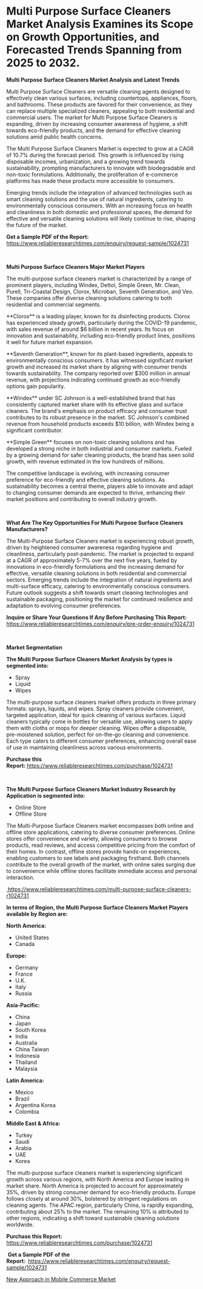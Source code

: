 <p><h1>Multi Purpose Surface Cleaners Market Analysis Examines its Scope on Growth Opportunities, and Forecasted Trends Spanning from 2025 to 2032.</h1></p><p><strong>Multi Purpose Surface Cleaners Market Analysis and Latest Trends</strong></p>
<p><p>Multi Purpose Surface Cleaners are versatile cleaning agents designed to effectively clean various surfaces, including countertops, appliances, floors, and bathrooms. These products are favored for their convenience, as they can replace multiple specialized cleaners, appealing to both residential and commercial users. The market for Multi Purpose Surface Cleaners is expanding, driven by increasing consumer awareness of hygiene, a shift towards eco-friendly products, and the demand for effective cleaning solutions amid public health concerns.</p><p>The Multi Purpose Surface Cleaners Market is expected to grow at a CAGR of 10.7% during the forecast period. This growth is influenced by rising disposable incomes, urbanization, and a growing trend towards sustainability, prompting manufacturers to innovate with biodegradable and non-toxic formulations. Additionally, the proliferation of e-commerce platforms has made these products more accessible to consumers. </p><p>Emerging trends include the integration of advanced technologies such as smart cleaning solutions and the use of natural ingredients, catering to environmentally conscious consumers. With an increasing focus on health and cleanliness in both domestic and professional spaces, the demand for effective and versatile cleaning solutions will likely continue to rise, shaping the future of the market.</p></p>
<p><strong>Get a Sample PDF of the Report:&nbsp;</strong> <a href="https://www.reliableresearchtimes.com/enquiry/request-sample/1024731?utm_campaign=3037&utm_medium=2&utm_source=Github&utm_content=ia&utm_term=08032025&utm_id=multi-purpose-surface-cleaners">https://www.reliableresearchtimes.com/enquiry/request-sample/1024731</a></p>
<p>&nbsp;</p>
<p><strong>Multi Purpose Surface Cleaners Major Market Players</strong></p>
<p><p>The multi-purpose surface cleaners market is characterized by a range of prominent players, including Windex, Dettol, Simple Green, Mr. Clean, Purell, Tri-Coastal Design, Clorox, Microban, Seventh Generation, and Veo. These companies offer diverse cleaning solutions catering to both residential and commercial segments.</p><p>**Clorox** is a leading player, known for its disinfecting products. Clorox has experienced steady growth, particularly during the COVID-19 pandemic, with sales revenue of around $6 billion in recent years. Its focus on innovation and sustainability, including eco-friendly product lines, positions it well for future market expansion.</p><p>**Seventh Generation**, known for its plant-based ingredients, appeals to environmentally conscious consumers. It has witnessed significant market growth and increased its market share by aligning with consumer trends towards sustainability. The company reported over $300 million in annual revenue, with projections indicating continued growth as eco-friendly options gain popularity.</p><p>**Windex** under SC Johnson is a well-established brand that has consistently captured market share with its effective glass and surface cleaners. The brand's emphasis on product efficacy and consumer trust contributes to its robust presence in the market. SC Johnson's combined revenue from household products exceeds $10 billion, with Windex being a significant contributor.</p><p>**Simple Green** focuses on non-toxic cleaning solutions and has developed a strong niche in both industrial and consumer markets. Fueled by a growing demand for safer cleaning products, the brand has seen solid growth, with revenue estimated in the low hundreds of millions.</p><p>The competitive landscape is evolving, with increasing consumer preference for eco-friendly and effective cleaning solutions. As sustainability becomes a central theme, players able to innovate and adapt to changing consumer demands are expected to thrive, enhancing their market positions and contributing to overall industry growth.</p></p>
<p>&nbsp;</p>
<p><strong>What Are The Key Opportunities For Multi Purpose Surface Cleaners Manufacturers?</strong></p>
<p><p>The Multi-Purpose Surface Cleaners market is experiencing robust growth, driven by heightened consumer awareness regarding hygiene and cleanliness, particularly post-pandemic. The market is projected to expand at a CAGR of approximately 5-7% over the next five years, fueled by innovations in eco-friendly formulations and the increasing demand for effective, versatile cleaning solutions in both residential and commercial sectors. Emerging trends include the integration of natural ingredients and multi-surface efficacy, catering to environmentally conscious consumers. Future outlook suggests a shift towards smart cleaning technologies and sustainable packaging, positioning the market for continued resilience and adaptation to evolving consumer preferences.</p></p>
<p><strong>Inquire or Share Your Questions If Any Before Purchasing This Report:</strong> <a href="https://www.reliableresearchtimes.com/enquiry/pre-order-enquiry/1024731?utm_campaign=3037&utm_medium=2&utm_source=Github&utm_content=ia&utm_term=08032025&utm_id=multi-purpose-surface-cleaners">https://www.reliableresearchtimes.com/enquiry/pre-order-enquiry/1024731</a></p>
<p>&nbsp;</p>
<p><strong>Market Segmentation</strong></p>
<p><strong>The Multi Purpose Surface Cleaners Market Analysis by types is segmented into:</strong></p>
<p><ul><li>Spray</li><li>Liquid</li><li>Wipes</li></ul></p>
<p><p>The multi-purpose surface cleaners market offers products in three primary formats: sprays, liquids, and wipes. Spray cleaners provide convenient, targeted application, ideal for quick cleaning of various surfaces. Liquid cleaners typically come in bottles for versatile use, allowing users to apply them with cloths or mops for deeper cleaning. Wipes offer a disposable, pre-moistened solution, perfect for on-the-go cleaning and convenience. Each type caters to different consumer preferences, enhancing overall ease of use in maintaining cleanliness across various environments.</p></p>
<p><strong>Purchase this Report:&nbsp;</strong><a href="https://www.reliableresearchtimes.com/purchase/1024731?utm_campaign=3037&utm_medium=2&utm_source=Github&utm_content=ia&utm_term=08032025&utm_id=multi-purpose-surface-cleaners">https://www.reliableresearchtimes.com/purchase/1024731</a></p>
<p>&nbsp;</p>
<p><strong>The Multi Purpose Surface Cleaners Market Industry Research by Application is segmented into:</strong></p>
<p><ul><li>Online Store</li><li>Offline Store</li></ul></p>
<p><p>The Multi-Purpose Surface Cleaners market encompasses both online and offline store applications, catering to diverse consumer preferences. Online stores offer convenience and variety, allowing consumers to browse products, read reviews, and access competitive pricing from the comfort of their homes. In contrast, offline stores provide hands-on experiences, enabling customers to see labels and packaging firsthand. Both channels contribute to the overall growth of the market, with online sales surging due to convenience while offline stores facilitate immediate access and personal interaction.</p></p>
<p><a href="https://www.reliableresearchtimes.com/multi-purpose-surface-cleaners-r1024731?utm_campaign=3037&utm_medium=2&utm_source=Github&utm_content=ia&utm_term=08032025&utm_id=multi-purpose-surface-cleaners">&nbsp;https://www.reliableresearchtimes.com/multi-purpose-surface-cleaners-r1024731</a></p>
<p><strong>In terms of Region, the Multi Purpose Surface Cleaners Market Players available by Region are:</strong></p>
<p>
    <p> <strong> North America: </strong>
        <ul>
            <li>United States</li>
            <li>Canada</li>
        </ul>
        </p> 
    <p> <strong> Europe: </strong>
        <ul>
            <li>Germany</li>
            <li>France</li>
            <li>U.K.</li>
            <li>Italy</li>
            <li>Russia</li>
        </ul>
        </p> 
    <p> <strong> Asia-Pacific: </strong>
        <ul>
            <li>China</li>
            <li>Japan</li>
            <li>South Korea</li>
            <li>India</li>
            <li>Australia</li>
            <li>China Taiwan</li>
            <li>Indonesia</li>
            <li>Thailand</li>
            <li>Malaysia</li>
        </ul>
        </p> 
    <p> <strong> Latin America: </strong>
        <ul>
            <li>Mexico</li>
            <li>Brazil</li>
            <li>Argentina Korea</li>
            <li>Colombia</li>
        </ul>
        </p> 
    <p> <strong> Middle East & Africa: </strong>
        <ul>
            <li>Turkey</li>
            <li>Saudi</li>
            <li>Arabia</li>
            <li>UAE</li>
            <li>Korea</li>
        </ul>
    </p>
    </p>
<p><p>The multi-purpose surface cleaners market is experiencing significant growth across various regions, with North America and Europe leading in market share. North America is projected to account for approximately 35%, driven by strong consumer demand for eco-friendly products. Europe follows closely at around 30%, bolstered by stringent regulations on cleaning agents. The APAC region, particularly China, is rapidly expanding, contributing about 25% to the market. The remaining 10% is attributed to other regions, indicating a shift toward sustainable cleaning solutions worldwide.</p></p>
<p><strong>Purchase this Report: </strong><a href="https://www.reliableresearchtimes.com/purchase/1024731?utm_campaign=3037&utm_medium=2&utm_source=Github&utm_content=ia&utm_term=08032025&utm_id=multi-purpose-surface-cleaners">https://www.reliableresearchtimes.com/purchase/1024731</a></p>
<p>&nbsp;<strong>Get a Sample PDF of the Report:&nbsp;&nbsp;</strong><a href="https://www.reliableresearchtimes.com/enquiry/request-sample/1024731?utm_campaign=3037&utm_medium=2&utm_source=Github&utm_content=ia&utm_term=08032025&utm_id=multi-purpose-surface-cleaners">https://www.reliableresearchtimes.com/enquiry/request-sample/1024731</a></p>
<p><strong></strong></p>
<p><p><a href="https://github.com/ternainglin/Market-Research-Report-List-1/blob/main/new-approach-in-mobile-commerce-market.md?utm_campaign=3037&utm_medium=2&utm_source=Github&utm_content=ia&utm_term=08032025&utm_id=multi-purpose-surface-cleaners">New Approach in Mobile Commerce Market</a></p></p>